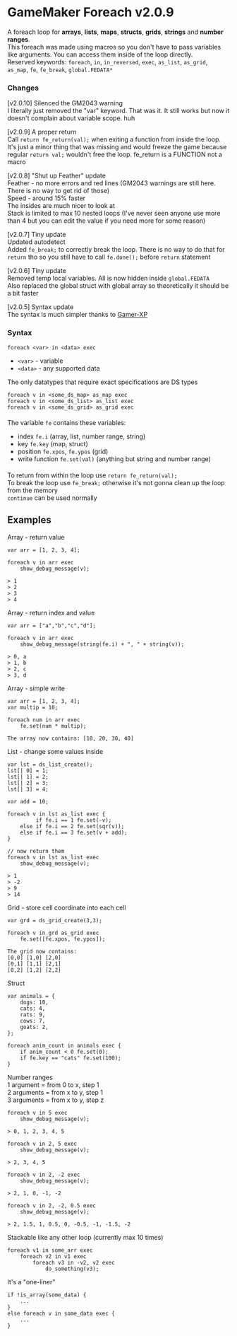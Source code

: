 # GameMaker Foreach v2.0.9

A foreach loop for **arrays**, **lists**, **maps**, **structs**, **grids**, **strings** and **number ranges**.  
This foreach was made using macros so you don't have to pass variables like arguments. You can access them inside of the loop directly.  
Reserved keywords: `foreach`, `in`, `in_reversed`, `exec`, `as_list`, `as_grid`, `as_map`, `fe`, `fe_break`, `global.FEDATA*`

### Changes
[v2.0.10] Silenced the GM2043 warning  
I literally just removed the "var" keyword. That was it. It still works but now it doesn't complain about variable scope. huh  

[v2.0.9] A proper return  
Call `return fe_return(val);` when exiting a function from inside the loop. It's just a minor thing that was missing and would freeze the game because regular `return val;` wouldn't free the loop. fe_return is a FUNCTION not a macro

[v2.0.8] "Shut up Feather" update  
Feather - no more errors and red lines (GM2043 warnings are still here. There is no way to get rid of those)  
Speed - around 15% faster  
The insides are much nicer to look at  
Stack is limited to max 10 nested loops (I've never seen anyone use more than 4 but you can edit the value if you need more for some reason)  
  
[v2.0.7] Tiny update  
Updated autodetect  
Added `fe_break;` to correctly break the loop. There is no way to do that for `return` tho so you still have to call `fe.done();` before `return` statement  
  
[v2.0.6] Tiny update  
Removed temp local variables. All is now hidden inside `global.FEDATA`  
Also replaced the global struct with global array so theoretically it should be a bit faster  
  
[v2.0.5] Syntax update  
The syntax is much simpler thanks to [Gamer-XP](https://github.com/Gamer-XP)   
  
### Syntax
`foreach <var> in <data> exec`

+ `<var>` - variable
+ `<data>` - any supported data  

The only datatypes that require exact specifications are DS types
```
foreach v in <some_ds_map> as_map exec
foreach v in <some_ds_list> as_list exec
foreach v in <some_ds_grid> as_grid exec
```
  
####
The variable `fe` contains these variables:  
- index `fe.i` (array, list, number range, string)
- key `fe.key` (map, struct)
- position `fe.xpos`, `fe.ypos` (grid)
- write function `fe.set(val)` (anything but string and number range)
  
####
To return from within the loop use `return fe_return(val);`  
To break the loop use `fe_break;` otherwise it's not gonna clean up the loop from the memory  
`continue` can be used normally  

## Examples
Array - return value
```
var arr = [1, 2, 3, 4];

foreach v in arr exec
	show_debug_message(v);
 
> 1
> 2
> 3
> 4
```
Array - return index and value
```
var arr = ["a","b","c","d"];

foreach v in arr exec
	show_debug_message(string(fe.i) + ", " + string(v));
 
> 0, a
> 1, b
> 2, c
> 3, d
```
Array - simple write
```
var arr = [1, 2, 3, 4];
var multip = 10;

foreach num in arr exec
	fe.set(num * multip);

The array now contains: [10, 20, 30, 40]
```
List - change some values inside
```
var lst = ds_list_create();
lst[| 0] = 1; 
lst[| 1] = 2;
lst[| 2] = 3; 
lst[| 3] = 4;

var add = 10;

foreach v in lst as_list exec {
	     if fe.i == 1 fe.set(-v);
	else if fe.i == 2 fe.set(sqr(v));
	else if fe.i == 3 fe.set(v + add);
}

// now return them
foreach v in lst as_list exec
	show_debug_message(v);

> 1
> -2
> 9
> 14
```
Grid - store cell coordinate into each cell
```
var grd = ds_grid_create(3,3);

foreach v in grd as_grid exec
	fe.set([fe.xpos, fe.ypos]);

The grid now contains:
[0,0] [1,0] [2,0]
[0,1] [1,1] [2,1]
[0,2] [1,2] [2,2]
```
Struct
```
var animals = {
	dogs: 10,
	cats: 4,
	rats: 9,
	cows: 7,
	goats: 2,
};

foreach anim_count in animals exec {
	if anim_count < 0 fe.set(0);
	if fe.key == "cats" fe.set(100);
}

```
Number ranges  
1 argument = from 0 to x, step 1  
2 arguments = from x to y, step 1  
3 arguments = from x to y, step z  
```
foreach v in 5 exec 
	show_debug_message(v);
	
> 0, 1, 2, 3, 4, 5

foreach v in 2, 5 exec 
	show_debug_message(v);
	
> 2, 3, 4, 5

foreach v in 2, -2 exec 
	show_debug_message(v);
	
> 2, 1, 0, -1, -2

foreach v in 2, -2, 0.5 exec 
	show_debug_message(v);
	
> 2, 1.5, 1, 0.5, 0, -0.5, -1, -1.5, -2
```
Stackable like any other loop (currently max 10 times)
```
foreach v1 in some_arr exec
	foreach v2 in v1 exec
		foreach v3 in -v2, v2 exec
			do_something(v3);

```
It's a "one-liner"
```
if !is_array(some_data) {
	...
}
else foreach v in some_data exec {
	...
}
```
